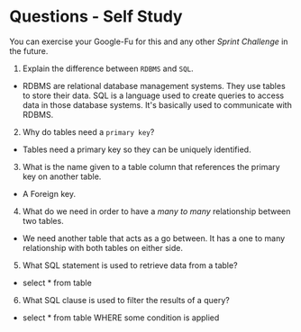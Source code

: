 # Questions - Self Study

You can exercise your Google-Fu for this and any other _Sprint Challenge_ in the future.

1.  Explain the difference between `RDBMS` and `SQL`.

- RDBMS are relational database management systems. They use tables to store their data. SQL is a language used to create queries to access data in those database systems. It's basically used to communicate with RDBMS.

2.  Why do tables need a `primary key`?

- Tables need a primary key so they can be uniquely identified.

3.  What is the name given to a table column that references the primary key
    on another table.

- A Foreign key.

4.  What do we need in order to have a _many to many_ relationship between two
    tables.

- We need another table that acts as a go between. It has a one to many relationship with both tables on either side.

5.  What SQL statement is used to retrieve data from a table?

- select \* from table

6.  What SQL clause is used to filter the results of a query?

- select \* from table WHERE some condition is applied
